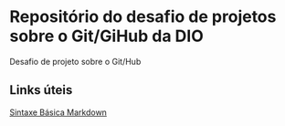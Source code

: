 # Repositório do desafio de projetos sobre o Git/GiHub da DIO
Desafio de projeto sobre o Git/Hub
## Links úteis
[Sintaxe Básica Markdown](https://www.markdownguide.org/basic-syntax/)
